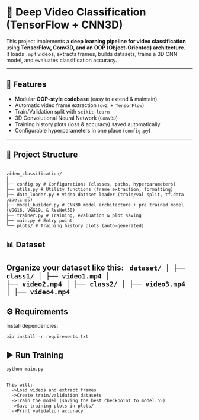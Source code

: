 # 🎥 Deep Video Classification (TensorFlow + CNN3D)

This project implements a **deep learning pipeline for video classification** using **TensorFlow, Conv3D, and an OOP (Object-Oriented) architecture**.  
It loads `.mp4` videos, extracts frames, builds datasets, trains a 3D CNN model, and evaluates classification accuracy.

---

## 🚀 Features
- Modular **OOP-style codebase** (easy to extend & maintain)
- Automatic video frame extraction (`cv2 + TensorFlow`)
- Train/Validation split with `scikit-learn`
- 3D Convolutional Neural Network (`Conv3D`)
- Training history plots (loss & accuracy) saved automatically
- Configurable hyperparameters in one place (`config.py`)

---

## 📂 Project Structure
<code>
video_classification/
│
├── config.py # Configurations (classes, paths, hyperparameters)
├── utils.py # Utility functions (frame extraction, formatting)
├── data_loader.py # Video dataset loader (train/val split, tf.data pipelines)
├── model_builder.py # CNN3D model architecture + pre trained model (VGG16, VGG19, & ResNet50)
├── trainer.py # Training, evaluation & plot saving
├── main.py # Entry point
└── plots/ # Training history plots (auto-generated)
</code>

## 📊 Dataset
Organize your dataset like this:
<code>
dataset/
│
├── class1/
│   ├── video1.mp4
│   ├── video2.mp4
│
├── class2/
│   ├── video3.mp4
│   ├── video4.mp4
</code>
---

## ⚙️ Requirements
Install dependencies:
```python
pip install -r requirements.txt
```
## ▶️ Run Training
```python
python main.py
```
<code>
This will:
  ->Load videos and extract frames
  ->Create train/validation datasets
  ->Train the model (saving the best checkpoint to model.h5)
  ->Save training plots in plots/
  ->Print validation accuracy
</code>



